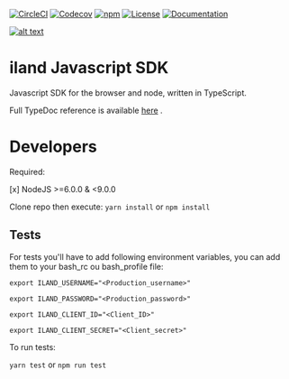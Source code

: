 [![CircleCI](https://img.shields.io/circleci/project/github/ilanddev/javascript-sdk.svg)](https://circleci.com/gh/ilanddev/javascript-sdk/tree/master) [![Codecov](https://img.shields.io/codecov/c/github/ilanddev/javascript-sdk.svg)](https://codecov.io/gh/ilanddev/javascript-sdk) [![npm](https://img.shields.io/npm/dt/iland-sdk.svg)](https://www.npmjs.com/package/iland-sdk) [![License](https://img.shields.io/badge/License-BSD%203--Clause-blue.svg)](https://github.com/ilanddev/javascript-sdk/blob/master/LICENSE) [![Documentation](https://img.shields.io/badge/Documentation-TypeDoc-blue.svg)](https://ilanddev.github.io/javascript-sdk)

[![alt text](https://www.iland.com/wp-content/themes/iland/lib/module/header/img/iland-logo-2017.svg "Iland.com")](https://www.iland.com)
# iland Javascript SDK

Javascript SDK for the browser and node, written in TypeScript.

Full TypeDoc reference is available [here](https://ilanddev.github.io/javascript-sdk) .

# Developers
Required:

[x] NodeJS >=6.0.0 & <9.0.0

Clone repo then execute:
``yarn install`` or ``npm install``

## Tests
For tests you'll have to add following environment variables, you can add them to your
bash_rc ou bash_profile file:

``export ILAND_USERNAME="<Production_username>"``

``export ILAND_PASSWORD="<Production_password>"``

``export ILAND_CLIENT_ID="<Client_ID>"``

``export ILAND_CLIENT_SECRET="<Client_secret>"``

To run tests:

``yarn test`` or ``npm run test``